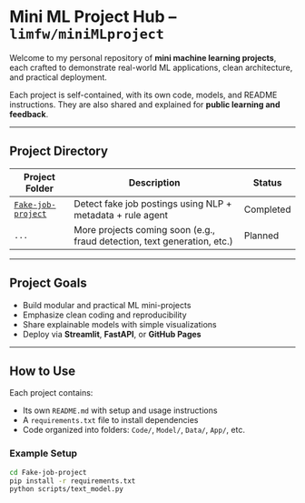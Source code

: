 # Mini ML Project Hub – `limfw/miniMLproject`

Welcome to my personal repository of **mini machine learning projects**, each crafted to demonstrate real-world ML applications, clean architecture, and practical deployment.

Each project is self-contained, with its own code, models, and README instructions. They are also shared and explained for **public learning and feedback**.

---

## Project Directory

| Project Folder                  | Description                                                                 | Status        |
|----------------------------------|-----------------------------------------------------------------------------|---------------|
| [`Fake-job-project`](./Fake-job-project/)       | Detect fake job postings using NLP + metadata + rule agent                 | Completed   |
| `...`                             | More projects coming soon (e.g., fraud detection, text generation, etc.)   |  Planned     |

---

## Project Goals

- Build modular and practical ML mini-projects
- Emphasize clean coding and reproducibility
- Share explainable models with simple visualizations
- Deploy via **Streamlit**, **FastAPI**, or **GitHub Pages**

---

## How to Use

Each project contains:
- Its own `README.md` with setup and usage instructions
- A `requirements.txt` file to install dependencies
- Code organized into folders: `Code/`, `Model/`, `Data/`, `App/`, etc.

### Example Setup

```bash
cd Fake-job-project
pip install -r requirements.txt
python scripts/text_model.py  
